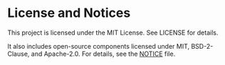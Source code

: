 # License and Notices
This project is licensed under the MIT License. See LICENSE for details.

It also includes open-source components licensed under MIT, BSD-2-Clause, and Apache-2.0. For details, see the [NOTICE](./NOTICE) file.
